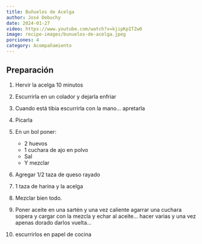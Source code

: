 ```yaml
---
title: Buñuelos de Acelga
author: José Debuchy
date: 2024-01-27
video: https://www.youtube.com/watch?v=kjipKpITZw0
image: recipe-images/bunuelos-de-acelga.jpeg
porciones: 4
category: Acompañamiento 
---
```


## Preparación
1. Hervir la acelga 10 minutos
2. Escurrirla en un colador y dejarla enfriar 
3. Cuando está tibia escurrirla con la mano... apretarla
4. Picarla

5. En un bol poner:
    - 2 huevos 
    - 1 cuchara de ajo en polvo
    - Sal
    - Y mezclar

6. Agregar 1/2 taza de queso rayado
7. 1 taza de harina y la acelga 
8. Mezclar bien todo.
9. Poner aceite en una sartén y una vez caliente agarrar una cuchara sopera y cargar con la mezcla y echar al aceite... hacer varias y una vez apenas dorado darlos vuelta... 
10. escurrirlos en papel de cocina
